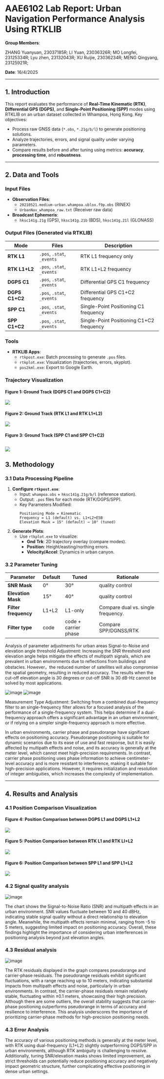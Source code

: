 # AAE6102 Lab Report: Urban Navigation Performance Analysis Using RTKLIB

**Group Members**:  

ZHANG Yuanyuan, 23037185R;
LI Yuan, 23036326R;
MO Longfei, 23125334R;
Lyu zhen, 23132043R;
XU Ruijie, 23036234R;
MENG Qingyang, 23125921R;

**Date**: 16/4/2025 

---
## 1. Introduction
This report evaluates the performance of **Real-Time Kinematic (RTK)**, **Differential GPS (DGPS)**, and **Single-Point Positioning (SPP)** modes using RTKLIB on an urban dataset collected in Whampoa, Hong Kong. Key objectives:  
- Process raw GNSS data (`*.obs`, `*.21g/b/l`) to generate positioning solutions.  
- Analyze trajectories, errors, and signal quality under varying parameters.  
- Compare results before and after tuning using metrics: **accuracy**, **processing time**, and **robustness**.
---
## 2. Data and Tools
### Input Files
- **Observation Files**:  
  - `20210521.medium-urban.whampoa.ublox.f9p.obs` (RINEX)  
  - `UrbanNav_whampoa_raw.txt` (Receiver raw data)  
- **Broadcast Ephemeris**:  
  - `hksc141g.21g` (GPS), `hksc141g.21b` (BDS), `hksc141g.21l` (GLONASS)  

### Output Files (Generated via RTKLIB)
| Mode          | Files | Description |
|---------------|-------|-------------|
| **RTK L1**    | `.pos`, `.stat`, `_events` | RTK L1 frequency only |
| **RTK L1+L2** | `.pos`, `.stat`, `_events` |  RTK L1+L2 frequency |
| **DGPS C1**   | `.pos`, `.stat`, `_events` | Differential GPS C1 frequency |
| **DGPS C1+C2**   | `.pos`, `.stat`, `_events` | Differential GPS C1+C2 frequency |
| **SPP C1**       | `.pos`, `.stat`, `_events` | Single-Point Positioning C1 frequency |
| **SPP C1+C2**       | `.pos`, `.stat`, `_events` | Single-Point Positioning C1+C2 frequency |
### Tools
- **RTKLIB Apps**:  
  - `rtkpost.exe`: Batch processing to generate `.pos` files.  
  - `rtkplot.exe`: Visualization (trajectories, errors, skyplot).  
  - `pos2kml.exe`: Export to Google Earth.  
### Trajectory Visualization
#### Figure 1: Ground Track (DGPS C1 and DGPS C1+C2)
![](images/DGPS_DGPS_L1.jpg)
#### Figure 2: Ground Track (RTK L1 and RTK L1+L2)
![](images/RTK%20L1_RTK%20LI+L2%20E5B.jpg)
#### Figure 3: Ground Track (SPP C1 and SPP C1+C2)
![](images/SPP_SPP%20L1.jpg)
---
## 3. Methodology
### 3.1 Data Processing Pipeline
1. **Configure `rtkpost.exe`**:  
   - Input: `whampoa.obs` + `hksc141g.21g/b/l` (reference station).  
   - Output: `.pos` files for each mode (RTK/DGPS/SPP).  
   - Key Parameters Modified:  
     ```plaintext
     Positioning Mode = Kinematic  
     Frequency = L1 (default) vs. L1+L2+E5B
     Elevation Mask = 15° (default) → 10° (tuned)  
     ```
2. **Generate Plots**:  
   - Use `rtkplot.exe` to visualize:  
     - **Gnd Trk**: 2D trajectory overlay (compare modes).  
     - **Position**: Height/easting/northing errors.  
     - **Velocity/Accel**: Dynamics in urban canyon.  
### 3.2 Parameter Tuning
| Parameter         | Default | Tuned | Rationale |
|-------------------|---------|-------|-----------|
| **SNR Mask** | 0° | 30° | quality control |
| **Elevation Mask** | 15° | 40° | quality control |
| **Filter frequency** | L1+L2 | L1-only | Compare dual vs. single frequency. |
| **Filter type** | code | code + carrier phase | Compare SPP/DGNSS/RTK |

Analysis of parameter adjustments for urban areas
Signal-to-Noise and elevation angle threshold Adjustment:
Increasing the SNR threshold and elevation angle helps mitigate the effects of multipath signals, which are prevalent in urban environments due to reflections from buildings and obstacles. However，the reduced number of satellites will also compromise the spatial geometry, resulting in reduced accuracy. The results when the cut-off elevation angle is 30 degrees or cut-off SNR is 30 dB-Hz cannot be solved by most applications.

![image](https://github.com/user-attachments/assets/4bfcf625-6a3a-45be-b54a-f5b9c8d1ba9d)
![image](https://github.com/user-attachments/assets/36070ea8-3516-4e2c-9237-e4ebdc5e8f6e)



Measurement Type Adjustment:
Switching from a combined dual-frequency filter to an single-frequency filter allows for a focused analysis of the performance of a single-frequency system. This helps determine if a dual-frequency approach offers a significant advantage in an urban environment, or if relying on a simpler single-frequency approach is more effective.

In urban environments, carrier phase and pseudorange have significant effects on positioning accuracy. Pseudorange positioning is suitable for dynamic scenarios due to its ease of use and fast response, but it is easily affected by multipath effects and noise, and its accuracy is generally at the meter level, which cannot meet high-precision requirements. In contrast, carrier phase positioning uses phase information to achieve centimeter-level accuracy and is more resistant to interference, making it suitable for high-precision applications. However, it requires initialization and resolution of integer ambiguities, which increases the complexity of implementation.

---
## 4. Results and Analysis
### 4.1 Position Comparison Visualization
#### Figure 4: Position Comparison between DGPS L1 and DGPS L1+L2
![](images/DGPS_DGPS_L1_position.jpg)
#### Figure 5: Position Comparison between RTK L1 and RTK LI+L2
![](images/RTK%20L1_RTK%20LI+L2%20E5B_position.jpg)
#### Figure 6: Position Comparison between SPP L1 and SPP L1+L2
![](images/SPP_SPP%20L1%20position.jpg)

### 4.2 Signal quality analysis
![image](https://github.com/user-attachments/assets/efcf2531-30a1-4c50-a971-87b4a990e79d)

The chart shows the Signal-to-Noise Ratio (SNR) and multipath effects in an urban environment. SNR values fluctuate between 10 and 40 dBHz, indicating stable signal quality without a direct relationship to elevation angle. Meanwhile, the multipath effects remain minimal, ranging from -5 to 5 meters, suggesting limited impact on positioning accuracy. Overall, these findings highlight the importance of considering urban interferences in positioning analysis beyond just elevation angles.

### 4.3 Residual analysis

![image](https://github.com/user-attachments/assets/e70e9c8d-4acb-4b0d-944b-f6aaec5e023f)

The RTK residuals displayed in the graph compares pseudorange and carrier-phase residuals. The pseudorange residuals exhibit significant fluctuations, with a range reaching up to 10 meters, indicating substantial impacts from multipath effects and noise, particularly in urban environments. In contrast, the carrier-phase residuals remain relatively stable, fluctuating within ±0.1 meters, showcasing their high precision. Although there are some outliers, the overall stability suggests that carrier-phase positioning outperforms pseudorange in terms of accuracy and resilience to interference. This analysis underscores the importance of prioritizing carrier-phase methods for high-precision positioning needs.


### 4.3 Error Analysis

The accuracy of various positioning methods is generally at the meter level, with RTK using dual-frequency (L1+L2) slightly outperforming DGPS/SPP in urban environments, although RTK ambiguity is challenging to resolve. Additionally, tuning SNR/elevation masks shows limited improvement, as strict thresholds can potentially reduce positioning accuracy and negatively impact geometric structure, further complicating effective positioning in dense urban settings.
